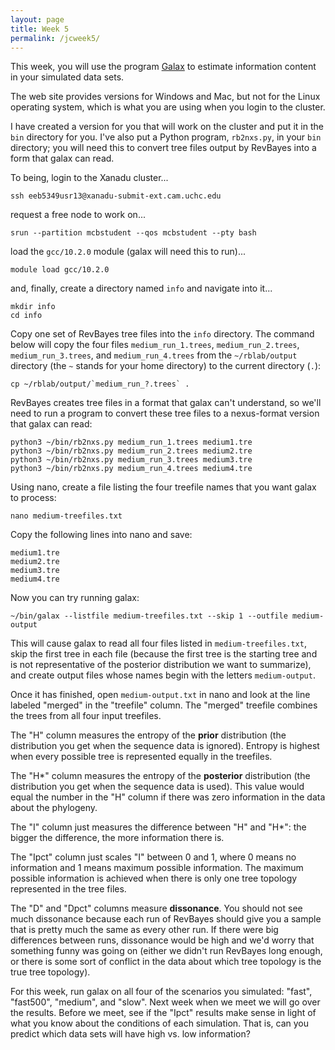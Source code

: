 ```yaml
---
layout: page
title: Week 5
permalink: /jcweek5/
---
```


This week, you will use the program [Galax](/software#galax) to estimate information content in your simulated data sets.

The web site provides versions for Windows and Mac, but not for the Linux operating system, which is what you are using when you login to the cluster.

I have created a version for you that will work on the cluster and put it in the `bin` directory for you. I've also put a Python program, `rb2nxs.py`, in your `bin` directory; you will need this to convert tree files output by RevBayes into a form that galax can read.

To being, login to the Xanadu cluster...

    ssh eeb5349usr13@xanadu-submit-ext.cam.uchc.edu
    
request a free node to work on...

    srun --partition mcbstudent --qos mcbstudent --pty bash
    
load the `gcc/10.2.0` module (galax will need this to run)...

    module load gcc/10.2.0
    
and, finally, create a directory named `info` and navigate into it...

    mkdir info
    cd info
    
Copy one set of RevBayes tree files into the `info` directory. The command below will copy the four files `medium_run_1.trees`, `medium_run_2.trees`, `medium_run_3.trees`, and `medium_run_4.trees` from the `~/rblab/output` directory (the `~` stands for your home directory) to the current directory (`.`):

    cp ~/rblab/output/`medium_run_?.trees` .

RevBayes creates tree files in a format that galax can't understand, so we'll need to run a program to convert these tree files to a nexus-format version that galax can read:

    python3 ~/bin/rb2nxs.py medium_run_1.trees medium1.tre
    python3 ~/bin/rb2nxs.py medium_run_2.trees medium2.tre
    python3 ~/bin/rb2nxs.py medium_run_3.trees medium3.tre
    python3 ~/bin/rb2nxs.py medium_run_4.trees medium4.tre
    
Using nano, create a file listing the four treefile names that you want galax to process:

    nano medium-treefiles.txt
    
Copy the following lines into nano and save:

    medium1.tre
    medium2.tre
    medium3.tre
    medium4.tre

Now you can try running galax:

    ~/bin/galax --listfile medium-treefiles.txt --skip 1 --outfile medium-output
    
This will cause galax to read all four files listed in `medium-treefiles.txt`, skip the first tree in each file (because the first tree is the starting tree and is not representative of the posterior distribution we want to summarize), and create output files whose names begin with the letters `medium-output`.

Once it has finished, open `medium-output.txt` in nano and look at the line labeled "merged" in the "treefile" column. The "merged" treefile combines the trees from all four input treefiles.

The "H" column measures the entropy of the **prior** distribution (the distribution you get when the sequence data is ignored). Entropy is highest when every possible tree is represented equally in the treefiles. 

The "H*" column measures the entropy of the **posterior** distribution (the distribution you get when the sequence data is used). This value would equal the number in the "H" column if there was zero information in the data about the phylogeny. 

The "I" column just measures the difference between "H" and "H*": the bigger the difference, the more information there is.

The "Ipct" column just scales "I" between 0 and 1, where 0 means no information and 1 means maximum possible information. The maximum possible information is achieved when there is only one tree topology represented in the tree files. 

The "D" and "Dpct" columns measure **dissonance**. You should not see much dissonance because each run of RevBayes should give you a sample that is pretty much the same as every other run. If there were big differences between runs, dissonance would be high and we'd worry that something funny was going on (either we didn't run RevBayes long enough, or there is some sort of conflict in the data about which tree topology is the true tree topology).

For this week, run galax on all four of the scenarios you simulated: "fast", "fast500", "medium", and "slow". Next week when we meet we will go over the results. Before we meet, see if the "Ipct" results make sense in light of what you know about the conditions of each simulation. That is, can you predict which data sets will have high vs. low information?




